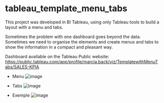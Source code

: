 # tableau_template_menu_tabs
This project was developed in BI Tableau, using only Tableau tools to build a layout with a menu and tabs.

Sometimes the problem with one dashboard goes beyond the data. Sometimes we need to organise the elements and create menus and tabs to show the information in a compact and pleasant way.

Dashboard available on the Tableau Public website:
https://public.tableau.com/app/profile/marcia.back/viz/TemplatewithMenuTabs/SALES-KPIA

- Menu
![image](https://github.com/marciaback/tableau_template_menu_tabs/assets/45545675/966cdf68-b557-454c-9ee7-4eeab1030db3)

- Tabs
![image](https://github.com/marciaback/tableau_template_menu_tabs/assets/45545675/674ed83f-973f-40ed-a908-b0d4df3f9db5)

- Exemple
![image](https://github.com/marciaback/tableau_template_menu_tabs/assets/45545675/5b0bd183-5877-42c3-9ec2-10cf09afd708)

